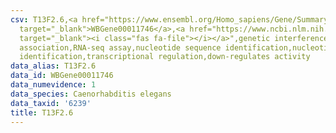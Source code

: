 ```yaml
---
csv: T13F2.6,<a href="https://www.ensembl.org/Homo_sapiens/Gene/Summary?db=core;g=WBGene00011746"
  target="_blank">WBGene00011746</a>,<a href="https://www.ncbi.nlm.nih.gov/pubmed/27496166"
  target="_blank"><i class="fas fa-file"></i></a>",genetic interference,functional
  association,RNA-seq assay,nucleotide sequence identification,nucleotide sequence
  identification,transcriptional regulation,down-regulates activity
data_alias: T13F2.6
data_id: WBGene00011746
data_numevidence: 1
data_species: Caenorhabditis elegans
data_taxid: '6239'
title: T13F2.6
---
```

